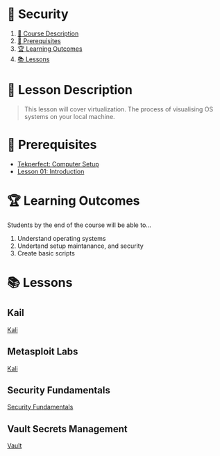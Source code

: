 # 🚨 Security

1. [📝 Course Description](#📝-course-description)
2. [🎯 Prerequisites](#🎯-prerequisites)
3. [🏆 Learning Outcomes](#🏆-learning-outcomes)
4. [📚 Lessons](#📚-lessons)


# 📝 Lesson Description

> This lesson will cover virtualization. The process of visualising OS systems on your local machine. 

# 🎯 Prerequisites

* [Tekperfect: Computer Setup](/lessons/computer-setup.md)
* [Lesson 01: Introduction](/courses/01-Introduction/home.md)

# 🏆 Learning Outcomes

Students by the end of the course will be able to...

1. Understand operating systems
1. Undertand setup maintanance, and security
1. Create basic scripts

# 📚 Lessons

## Kail

[Kali](/courses/08-Security/lessons/kali.md)

## Metasploit Labs
[Kali](/courses/08-Security/lessons/metasploit-labs.md)

## Security Fundamentals

[Security Fundamentals](/courses/08-Security/lessons/security-fundamentals.md)

## Vault Secrets Management

[Vault](/courses/08-Security/lessons/vault.md)
